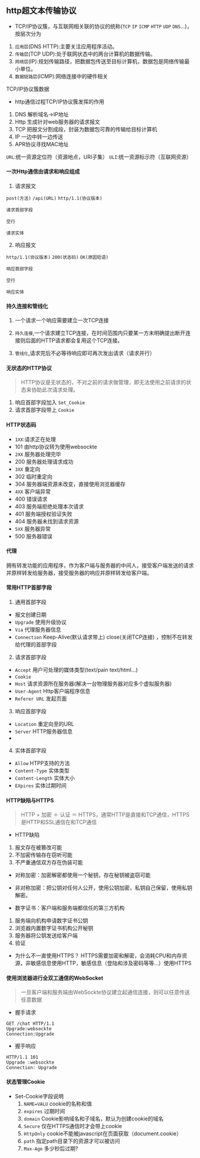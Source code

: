 ## http超文本传输协议

 * TCP/IP协议簇，与互联网相关联的协议的统称(`TCP` `IP` `ICMP` `HTTP` `UDP` `DNS`...)，按层次分为

  1. `应用层`(DNS HTTP):主要关注应用程序活动。
  2. `传输层`(TCP UDP):处于联网状态中的两台计算机的数据传输。
  3. `网络层`(IP):规划传输路径，把数据包传送至目标计算机，数据包是网络传输最小单位。
  4. `数据链路层`(ICMP):网络连接中的硬件相关



TCP/IP协议簇数据


 * http通信过程TCP/IP协议簇发挥的作用
  1. DNS 解析域名->IP地址
  2. Http 生成针对web服务器的请求报文
  3. TCP 把报文分割成段，封装为数据包可靠的传输给目标计算机
  4. IP 一边中转一边传送
  5. APR协议寻找MAC地址


 `URL`:统一资源定位符（资源地点，URI子集）
 `ULI`:统一资源标示符（互联网资源）



 #### 一次Http通信由请求和响应组成

 1. 请求报文

 `post(方法)` `/api(URL)` `http/1.1(协议版本)`

 `请求首部字段`

 `空行`

 `请求实体`

2. 响应报文

 `http/1.1(协议版本)` `200(状态码)` `OK(原因短语)`

 `响应首部字段`

 `空行`

 `响应实体`



 #### 持久连接和管线化

 1. 一个请求一个响应需要建立一次TCP连接

 2. `持久连接`,一个请求建立TCP连接，在时间范围内只要某一方未明确提出断开连接则后面的HTTP请求都会复用这个TCP连接。
 3. `管线化`,请求完后不必等待响应即可再次发出请求（请求并行）


 #### 无状态的HTTP协议
 >HTTP协议是无状态的，不对之前的请求做管理，即无法使用之前请求的状态来协助此次请求处理。

 1. 响应首部字段加入 `Set_Cookie`
 2. 请求首部字段带上 `Cookie`


#### HTTP状态码

* `1XX`:请求正在处理
 * 101 由http协议转为使用websockte
* `2XX` 服务器处理完毕
 * 200 服务器处理请求成功
* `3XX` 重定向
 * 302 临时重定向
 * 304 服务器端资源未改变，直接使用浏览器缓存
* `4XX` 客户端异常
 * 400 错误请求
 * 403 服务端拒绝处理本次请求
 * 401 服务端授权验证失败
 * 404 服务器未找到请求资源
* `5XX` 服务器异常
 * 500 服务器错误


#### 代理

拥有转发功能的应用程序，作为客户端与服务器的中间人，接受客户端发送的请求并原样转发给服务器，接受服务器的响应并原样转发给客户端。

#### 常用HTTP首部字段

1. 通用首部字段
 * 报文创建日期
 * `Upgrade` 使用升级协议
 * `Via` 代理服务器信息
 * `Connection` Keep-Alive(默认请求带上) close(关闭TCP连接) ，控制不在转发给代理的首部字段
2. 请求首部字段
 * `Accept` 用户可处理的媒体类型(text/pain text/html...)
 * `Cookie`
 * `Host` 请求资源所在服务器(解决一台物理服务器对应多个虚拟服务器)
 * `User-Agent` Http客户端程序信息
 * `Referer URL` 发起页面
3. 响应首部字段
 * `Location` 重定向至的URL
 * `Server` HTTP服务器信息
 *
4. 实体首部字段
 * `Allow` HTPP支持的方法
 * `Content-Type` 实体类型
 * `Content-Length` 实体大小
 * `EXpires` 实体过期时间



#### HTTP缺陷与HTTPS
> HTTP + 加密 ＋ 认证 ＝ HTTPS，通常HTTP是直接和TCP通信，HTTPS是HTTP和SSL通信在和TCP通信

* HTTP缺陷
 1. 报文存在被篡改可能
 2. 不加密传输存在窃听可能
 3. 不严重通信双方存在伪装可能

* 对称加密：加密解密都使用一个秘钥，存在秘钥被盗窃可能
* 非对称加密：把公钥对任何人公开，使用公钥加密，私钥自己保留，使用私钥解密。

* 数字证书：客户端和服务端都信任的第三方机构
 1. 服务端向机构申请数字证书公钥
 2. 浏览器内置数字证书机构公开秘钥
 3. 服务器将公钥发送给客户端
 4. 验证

* 为什么不一直使用HTTPS？
 HTTPS需要加密和解密，会消耗CPU和内存资源，非敏感信息使用HTTP，敏感信息（登陆和涉及密码等等...）使用HTTPS


 #### 使用浏览器进行全双工通信的WebSocket
 > 一旦客户端和服务端由WebSockte协议建立起通信连接，则可以任意传送任意数据

 * 握手请求

  ```
 GET /chat HTTP/1.1
 Upgrade:websockte
 Connection:Upgrade
  ```
 * 握手响应

 ```
 HTTP/1.1 101
 Upgrade :websockte
 Connection: Upgrade
 ```

 #### 状态管理Cookie

* Set-Cookie字段说明
  1. `NAME=VALU` cookie的名称和值
  2. `expires` 过期时间
  3. `domain` Cookie影响域名和子域名，默认为创建cookie的域名
  4. `Secure` 仅在HTTPS通信时才会带上cookie
  5. `HttpOnly` cookie不能被javascript在页面获取（document.cookie）
  6. `path` 指定path目录下的资源才可以被访问
  7. `Max-Age` 多少秒后过期?

